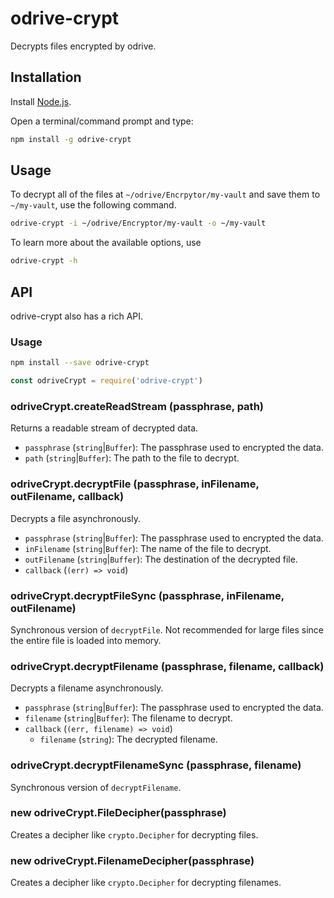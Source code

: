 # odrive-crypt

Decrypts files encrypted by odrive.

## Installation

Install [Node.js].

Open a terminal/command prompt and type:

```bash
npm install -g odrive-crypt
```

## Usage

To decrypt all of the files at `~/odrive/Encrpytor/my-vault` and save them to `~/my-vault`, use the following command.

```bash
odrive-crypt -i ~/odrive/Encryptor/my-vault -o ~/my-vault
```

To learn more about the available options, use

```bash
odrive-crypt -h
```

## API

odrive-crypt also has a rich API.

### Usage

```bash
npm install --save odrive-crypt
```

```js
const odriveCrypt = require('odrive-crypt')
```

### odriveCrypt.createReadStream (passphrase, path)

Returns a readable stream of decrypted data.

- `passphrase` (`string`|`Buffer`): The passphrase used to encrypted the data.
- `path` (`string`|`Buffer`): The path to the file to decrypt.

### odriveCrypt.decryptFile (passphrase, inFilename, outFilename, callback)

Decrypts a file asynchronously.

- `passphrase` (`string`|`Buffer`): The passphrase used to encrypted the data.
- `inFilename` (`string`|`Buffer`): The name of the file to decrypt.
- `outFilename` (`string`|`Buffer`): The destination of the decrypted file.
- `callback` (`(err) => void`)

### odriveCrypt.decryptFileSync (passphrase, inFilename, outFilename)

Synchronous version of `decryptFile`. Not recommended for large files since the entire file is loaded into memory.

### odriveCrypt.decryptFilename (passphrase, filename, callback)

Decrypts a filename asynchronously.

- `passphrase` (`string`|`Buffer`): The passphrase used to encrypted the data.
- `filename` (`string`|`Buffer`): The filename to decrypt.
- `callback` (`(err, filename) => void`)
  - `filename` (`string`): The decrypted filename.

### odriveCrypt.decryptFilenameSync (passphrase, filename)

Synchronous version of `decryptFilename`.

### new odriveCrypt.FileDecipher(passphrase)

Creates a decipher like `crypto.Decipher` for decrypting files.

### new odriveCrypt.FilenameDecipher(passphrase)

Creates a decipher like `crypto.Decipher` for decrypting filenames.

[Node.js]: https://nodejs.org/
